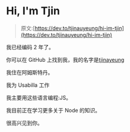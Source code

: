 # Hi, I'm Tjin

> 原文:[https://dev.to/tjinauyeung/hi-im-tjin](https://dev.to/tjinauyeung/hi-im-tjin)

我已经编码 2 年了。

你可以在 GitHub 上找到我，我的名字是[tjinayeung](https://github.com/tjinauyeung)

我住在阿姆斯特丹。

我为 Usabilla 工作

我主要用这些语言编程:JS。

我目前正在学习更多关于 Node 的知识。

很高兴见到你。